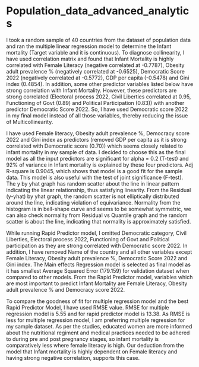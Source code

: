 # Population_data_advanced_analytics
I took a random sample of 40 countries from the dataset of population data and ran the multiple linear regression model to determine the Infant mortality (Target variable and it is continuous). To diagnose collinearity, I have used correlation matrix and found that Infant Mortality is highly correlated with Female Literacy (negative correlated at -0.7787), Obesity adult prevalence % (negatively correlated at -0.6525), Democratic Score 2022 (negatively correlated at -0.5772), GDP per capita (-0.5478) and Gini index (0.4854). In addition, some other predictor variables listed below have strong correlation with Infant Mortality. However, these predictors are strong correlated (Electoral process 2022, Civil Liberties correlated at 0.95, Functioning of Govt (0.89) and Political Participation (0.83)) with another predictor Democratic Score 2022. So, I have used Democratic score 2022 in my final model instead of all those variables, thereby reducing the issue of Multicollinearity. 

I have used Female literacy, Obesity adult prevalence %, Democracy score 2022 and Gini index as predictors (removed GDP per capita as it is strong correlated with Democratic score (0.70)) which seems closely related to infant mortality in my sample of data. I decided to choose this as the final model as all the input predictors are significant for alpha = 0.2 (T-test) and 92% of variance in Infant mortality is explained by these four predictors. Adj R-square is 0.9045, which shows that model is a good fit for the sample data. This model is also useful with the test of joint significance (F-test). The y by yhat graph has random scatter about the line in linear pattern indicating the linear relationship, thus satisfying linearity. From the Residual (y-yhat) by yhat graph, the random scatter is not elliptically distributed around the line, indicating violation of equivariance. Normality from the histogram is in bell-shape curve and seems to be somewhat symmetric, we can also check normality from Residual vs Quantile graph and the random scatter is about the line, indicating that normality is approximately satisfied.

While running Rapid Predictor model, I omitted Democratic category, Civil Liberties, Electoral process 2022, Functioning of Govt and Political participation as they are strong correlated with Democratic score 2022. In addition, I have removed Name of the country and all other variables except Female Literacy, Obesity adult prevalence %, Democratic Score 2022 and Gini index. The Main effects Regression model is selected as final model as it has smallest Average Squared Error (179.159) for validation dataset when compared to other models. From the Rapid Predictor model, variables which are most important to predict Infant Mortality are Female Literacy, Obesity adult prevalence % and Democracy score 2022. 

To compare the goodness of fit for multiple regression model and the best Rapid Predictor Model, I have used RMSE value. RMSE for multiple regression model is 5.55 and for rapid predictor model is 13.38. As RMSE is less for multiple regression model, I am preferring multiple regression for my sample dataset. As per the studies, educated women are more informed about the nutritional regiment and medical practices needed to be adhered to during pre and post pregnancy stages, so infant mortality is comparatively less where female literacy is high. Our deduction from the model that Infant mortality is highly dependent on Female literacy and having strong negative correlation, supports this case.
